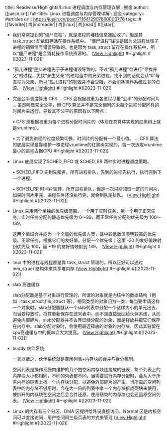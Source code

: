 title:: Readwise/Highlights/Linux 进程调度与内存管理详解 : 掘金
author:: [[juejin.cn]]
full-title:: Linux 进程调度与内存管理详解 : 掘金
category:: #articles
url:: https://juejin.cn/post/7116412907860000776
tags:: #[[favorite]] #[[inoreader]] #[[linux]] #[[read]] #[[star]]
- 我们常常提到的“僵尸进程”，就是进程的堆栈信息被回收了，但是其 task_struct 却依旧存活在操作系统中。 “僵尸进程”往往是因为父进程处理子进程的销毁信号错误导致的。也是因为 task_struct 留存在操作系统中，所以“僵尸进程”是会消耗操作系统资源的。 ([View Highlight](https://read.readwise.io/read/01he6xns0g2fpvr4703ptd4yfj)) #Highlight #[[2023-11-02]]
- “孤儿进程”是父进程先于子进程销毁导致的，不过“孤儿进程”会进行“寻找养父”的过程，先找“亲生父亲”的进程组中的兄弟进程，找不到的话就会认“0”号进程为父亲，所以“孤儿进程”的销毁并不会受阻，不会消耗操作系统过多的资源。 ([View Highlight](https://read.readwise.io/read/01he6xp0nbkg2ajwcxf29qzgj4)) #Highlight #[[2023-11-02]]
- 完全公平调度算法 CFS ... CFS 会根据权重为各进程尽量“公平”的分配时间片 ... 虽然叫做完全公平，但 CFS 算法并不是完全相同的未每个进程分配同样的时间片来运行，导致其不公平的原因有以下两点：
  
  •   CFS 是根据权重为每个进程分配时间片的（体现在其具体实现的红黑树上就是vruntime）。
    
  •   为了避免进程的过度频繁切换，时间片的分配有一个最小值。 ... CFS 算法的底层实现是靠维护一棵进程vruntime的红黑树实现的，每一次选取vruntime最小的进程占据CPU #Highlight #[[2023-11-02]]
- Linux 底层实现了SCHED_FIFO 或 SCHED_RR 两种实时进程调度策略。
  
  •   SCHED_FIFO 先到先服务，所有进程排队，先到的进程先执行，执行完到下一个进程。
    
  •   SCHED_RR 时间片轮转，所有进程排队，但是一次只能领取一定的时间片，如果时间片用完，进程任务还没执行完，就会到队尾排队。 ([View Highlight](https://read.readwise.io/read/01he6xr8cmp6rheyqy3wf2ggkd)) #Highlight #[[2023-11-02]]
- Linux 采用两个单独的优先级范围，一个用于实时任务，另一个用于正常任务。实时任务分配的静态优先级为 0〜99，而正常任务分配的优先级为 100〜139。  
  
  这两个值域合并成为一个全局的优先级方案，其中较低数值表明较高的优先级。正常任务，根据它们的友好值，分配一个优先级；这里 -20 的友好值映射到优先级 100，而 +19 的友好值映射到 139。 ([View Highlight](https://read.readwise.io/read/01he6xrrcje1v04cnpyam42vxx)) #Highlight #[[2023-11-02]]
- inux 中的进程与线程都是靠 task_struct 管理的，所以正好可以通过 mm_struct 结构体来共享堆内存 ([View Highlight](https://read.readwise.io/read/01he6xskjrzczx2q34rw3kwgds)) #Highlight #[[2023-11-02]]
- slab 高速缓存
  
  slab分配器是基于对象进行管理的，所谓的对象就是内核中的数据结构（例如：task_struct,file_struct 等）。相同类型的对象归为一类，每当要申请这样一个对象时，slab分配器就从一个slab列表中分配一个这样大小的单元出去，而当要释放时，将其重新保存在该列表中，而不是直接返回给伙伴系统，从而避免内部碎片。slab分配器并不丢弃已经分配的对象，而是释放并把它们保存在内存中。slab分配对象时，会使用最近释放的对象的内存块，因此其驻留在cpu高速缓存中的概率会大大提高。 ([View Highlight](https://read.readwise.io/read/01he6xt1s17jpmsvpr1b79gbdf)) #Highlight #[[2023-11-02]]
- buddy 伙伴系统
  
  一言以蔽之，伙伴系统就是空闲列表+内存块的合并与拆分机制。
  
  空闲列表是操作系统内维护的几个由空闲内存块连接成的链表，每个列表上的内存块大小都相同，不同的列表都不同，当需要进行内存分配时，会从大于所需内存的链表上找一个内存快分配，以避免外部碎片的产生。当所需的空闲列表中的内存块不够用时，会在大一倍的列表中拿一个内存块拆成两块来使用，被拆开的内存块在空闲之后会合并还原。使用结束的内存块也会还回原空闲列表。 ([View Highlight](https://read.readwise.io/read/01he6xt6m69s16n9vjnfna6kea)) #Highlight #[[2023-11-02]]
- Linux 的内存有三个分区，DMA 区提供给外设直接访问，Normal 区是内核空间可以直接访问，用户空间用三级页表的方式来管理 ([View Highlight](https://read.readwise.io/read/01he6xtep077tzdkx5av6n3keg)) #Highlight #[[2023-11-02]]
